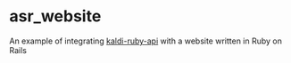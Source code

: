 # asr_website
An example of integrating [kaldi-ruby-api](https://github.com/farisalasmary/kaldi-ruby-api) with a website written in Ruby on Rails
